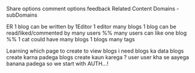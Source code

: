 Share options comment options 
feedback 
Related Content
Domains - subDomains

ER
1 blog can be written by  1Editor 
1 editor many blogs 
1 blog can be read/liked/commented by many users 
%% many users can like one blog  %%
1 cat could have many blogs 
1 blogs many tags 

Learning which page to create 
to view blogs i need blogs ka data 
blogs create karna padega 
blogs create kaun karega ? user
user kha se aayega banana padega 
so we start with AUTH...!
